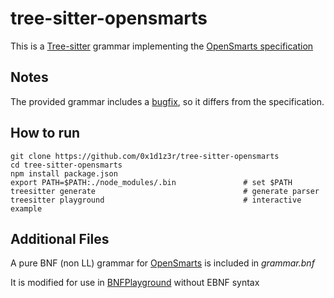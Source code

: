 # tree-sitter-opensmarts
This is a [Tree-sitter](https://github.com/tree-sitter/tree-sitter) grammar implementing the [OpenSmarts specification](https://github.com/timvdm/OpenSMARTS)
## Notes
The provided grammar includes a [bugfix](https://github.com/timvdm/OpenSMARTS/issues/2), so it differs from the specification.
## How to run
	git clone https://github.com/0x1d1z3r/tree-sitter-opensmarts
 	cd tree-sitter-opensmarts
	npm install package.json
	export PATH=$PATH:./node_modules/.bin 				# set $PATH
	treesitter generate                   				# generate parser 
	treesitter playground                 				# interactive example


## Additional Files
A pure BNF (non LL) grammar for [OpenSmarts](http://opensmiles.org/) is included in *grammar.bnf*

It is modified for use in [BNFPlayground](https://github.com/paul-kline/bnf-playground) without EBNF syntax

